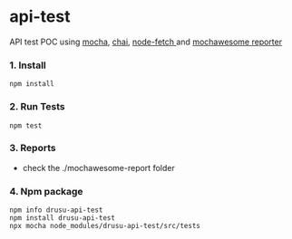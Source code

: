 # api-test
API test POC using [mocha](https://mochajs.org/), [chai](https://www.chaijs.com/), [node-fetch ](https://www.npmjs.com/package/node-fetch) and [mochawesome reporter](https://www.npmjs.com/package/mochawesome)

### 1. Install 
```
npm install
```

### 2. Run Tests
```
npm test
```

### 3. Reports
- check the ./mochawesome-report folder

### 4. Npm package
```
npm info drusu-api-test
npm install drusu-api-test
npx mocha node_modules/drusu-api-test/src/tests
```